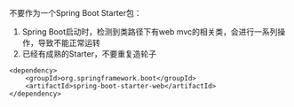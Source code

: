 不要作为一个Spring Boot Starter包：
1. Spring Boot启动时，检测到类路径下有web mvc的相关类，会进行一系列操作，导致不能正常运转
2. 已经有成熟的Starter，不要重复造轮子
```
<dependency>
    <groupId>org.springframework.boot</groupId>
    <artifactId>spring-boot-starter-web</artifactId>
</dependency>
```
